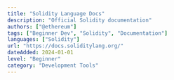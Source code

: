 ```yaml
---
title: "Solidity Language Docs"
description: "Official Solidity documentation"
authors: ["@ethereum"]
tags: ["Beginner Dev", "Solidity", "Documentation"]
languages: ["Solidity"]
url: "https://docs.soliditylang.org/"
dateAdded: 2024-01-01
level: "Beginner"
category: "Development Tools"
---
```


